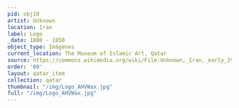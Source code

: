 ```yaml
---
pid: obj10
artist: Unknown
location: Iran
label: Logo
_date: 1800 - 1850
object_type: Imágenes
current_location: The Museum of Islamic Art, Qatar
source: https://commons.wikimedia.org/wiki/File:Unknown,_Iran,_early_19th_Century_-_Portrait_of_Hasan_%27Ali_Mirza_Shuja_al-Saltana_-_Google_Art_Project.jpg
order: '09'
layout: qatar_item
collection: qatar
thumbnail: "/img/Logo_AHVWax.jpg"
full: "/img/Logo_AHVWax.jpg"
---
```

